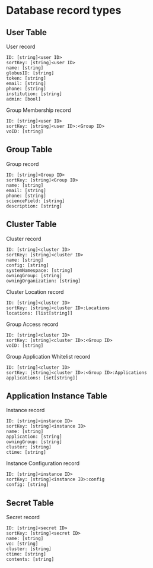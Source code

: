 # Database record types

## User Table

User record

	ID: [string]<user ID>
	sortKey: [string]<user ID>
	name: [string]
	globusID: [string]
	token: [string]
	email: [string]
	phone: [string]
	institution: [string]
	admin: [bool]

Group Membership record

	ID: [string]<user ID>
	sortKey: [string]<user ID>:<Group ID>
	voID: [string]

## Group Table

Group record

	ID: [string]<Group ID>
	sortKey: [string]<Group ID>
	name: [string]
	email: [string]
	phone: [string]
	scienceField: [string]
	description: [string]

## Cluster Table

Cluster record

	ID: [string]<cluster ID>
	sortKey: [string]<cluster ID>
	name: [string]
	config: [string]
	systemNamespace: [string]
	owningGroup: [string]
	owningOrganization: [string]

Cluster Location record

	ID: [string]<cluster ID>
	sortKey: [string]<cluster ID>:Locations
	locations: [list[string]]

Group Access record

	ID: [string]<cluster ID>
	sortKey: [string]<cluster ID>:<Group ID>
	voID: [string]

Group Application Whitelist record

	ID: [string]<cluster ID>
	sortKey: [string]<cluster ID>:<Group ID>:Applications
	applications: [set[string]]

## Application Instance Table

Instance record

	ID: [string]<instance ID>
	sortKey: [string]<instance ID>
	name: [string]
	application: [string]
	owningGroup: [string]
	cluster: [string]
	ctime: [string]

Instance Configuration record

	ID: [string]<instance ID>
	sortKey: [string]<instance ID>:config
	config: [string]

## Secret Table

Secret record

	ID: [string]<secret ID>
	sortKey: [string]<secret ID>
	name: [string]
	vo: [string]
	cluster: [string]
	ctime: [string]
	contents: [string]
